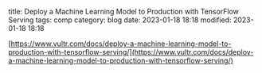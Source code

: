 title: Deploy a Machine Learning Model to Production with TensorFlow Serving
tags: comp
category: blog
date: 2023-01-18 18:18
modified: 2023-01-18 18:18

[https://www.vultr.com/docs/deploy-a-machine-learning-model-to-production-with-tensorflow-serving/](https://www.vultr.com/docs/deploy-a-machine-learning-model-to-production-with-tensorflow-serving/)
